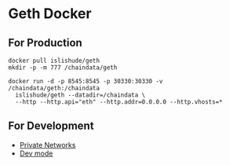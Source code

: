 # Geth Docker

## For Production

```shell
docker pull islishude/geth
mkdir -p -m 777 /chaindata/geth

docker run -d -p 8545:8545 -p 30330:30330 -v /chaindata/geth:/chaindata
  islishude/geth --datadir=/chaindata \
  --http --http.api="eth" --http.addr=0.0.0.0 --http.vhosts=*
```

## For Development

- [Private Networks](https://geth.ethereum.org/docs/interface/private-network)
- [Dev mode](https://geth.ethereum.org/getting-started/dev-mode)
